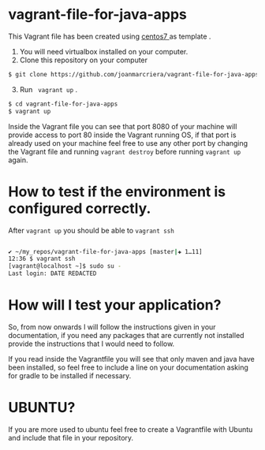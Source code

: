 # vagrant-file-for-java-apps



This Vagrant file has been created using [ centos7 ](https://app.vagrantup.com/centos/boxes/7) as template .


1) You will need virtualbox installed on your computer.
2) Clone this repository on your computer
```bash
$ git clone https://github.com/joanmarcriera/vagrant-file-for-java-apps
```
3) Run ` vagrant up` .
```bash
$ cd vagrant-file-for-java-apps
$ vagrant up
```


Inside the Vagrant file you can see that port 8080 of your machine will provide access to port 80 inside the Vagrant running OS, if that port is already used on your machine feel free to use any other port by changing the Vagrant file and running `vagrant destroy` before running `vagrant up` again. 


# How to test if the environment is configured correctly.

After `vagrant up` you should be able to `vagrant ssh` 

```bash

✔ ~/my_repos/vagrant-file-for-java-apps [master|✚ 1…11]
12:36 $ vagrant ssh
[vagrant@localhost ~]$ sudo su -
Last login: DATE REDACTED
```

# How will I test your application?

So, from now onwards I will follow the instructions given in your documentation, if you need any packages that are currently not installed provide the instructions that I would need to follow.

If you read inside the Vagrantfile you will see that only maven and java have been installed, so feel free to include a line on your documentation asking for gradle to be installed if necessary.




# UBUNTU?

If you are more used to ubuntu feel free to create a Vagrantfile with Ubuntu and include that file in your repository.
